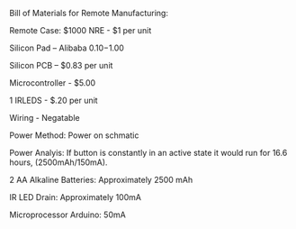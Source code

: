 Bill of Materials for Remote Manufacturing:

Remote Case: $1000 NRE - $1 per unit 

Silicon Pad – Alibaba $0.10-$1.00

Silicon PCB – $0.83 per unit

Microcontroller - $5.00 

1 IRLEDS - $.20 per unit

Wiring - Negatable

Power Method: Power on schmatic

Power Analyis: If button is constantly in an active state it would run for 16.6 hours, (2500mAh/150mA).

2 AA Alkaline Batteries: Approximately 2500 mAh

IR LED Drain: Approximately 100mA

Microprocessor Arduino: 50mA
